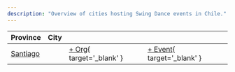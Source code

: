 ```yaml
---
description: "Overview of cities hosting Swing Dance events in Chile."
---
```


| Province | City | | |
| --- | --- | --- | --- |
| [Santiago](by_city.md#santiago) | | [+ Org](https://github.com/swingdance/orgs/issues/new?assignees=&labels=add+org&projects=&template=02-add_entity.yml&title=%5Bes_CL%5D%20%3CName%3E&region=es_CL&province=Santiago&city=Santiago){ target='_blank' } | [+ Event](https://github.com/swingdance/events/issues/new?assignees=&labels=add+event&projects=&template=02-add_entity.yml&title=%5B2024%2Fes_CL%5D%20%3CName%3E&region=es_CL&province=Santiago&city=Santiago&org_id=&date_starts=2024-&date_ends=2024-){ target='_blank' } |
